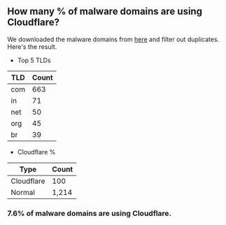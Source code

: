 ## How many % of malware domains are using Cloudflare?


We downloaded the malware domains from [here](https://urlhaus.abuse.ch) and filter out duplicates.
Here's the result.


[//]: # (start replacement)


- Top 5 TLDs

| TLD | Count |
| --- | --- |
| com | 663 |
| in | 71 |
| net | 50 |
| org | 45 |
| br | 39 |


- Cloudflare %

| Type | Count |
| --- | --- |
| Cloudflare | 100 |
| Normal | 1,214 |


### 7.6% of malware domains are using Cloudflare.
